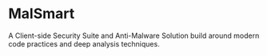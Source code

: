 # MalSmart
A Client-side Security Suite and Anti-Malware Solution build around modern code practices and deep analysis techniques.
